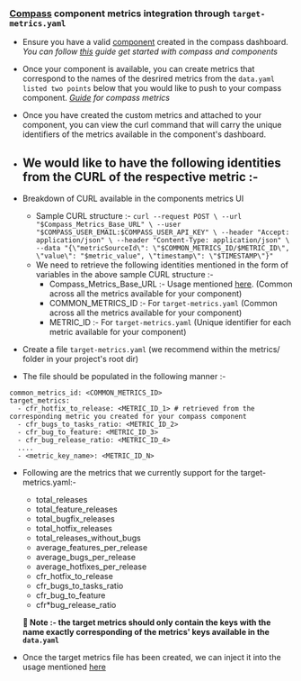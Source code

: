 ### [Compass](https://developer.atlassian.com/cloud/compass/overview/what-is-compass/) component metrics integration through `target-metrics.yaml`

- Ensure you have a valid [component](https://developer.atlassian.com/cloud/compass/components/what-is-a-component/) created in the compass dashboard.
  _You can follow [this](https://developer.atlassian.com/cloud/compass/components/create-view-update-and-delete-components/) guide get started with compass and components_

- Once your component is available, you can create metrics that correspond to the names of the desrired metrics from the `data.yaml` `listed two points` below that you would like to push to your compass component. _[Guide](https://developer.atlassian.com/cloud/compass/components/create-connect-and-view-component-metrics/) for compass metrics_
- Once you have created the custom metrics and attached to your component, you can view the curl command that will carry the unique identifiers of the metrics available in the component's dashboard.
- ## We would like to have the following identities from the CURL of the respective metric :-
- Breakdown of CURL available in the components metrics UI

  - Sample CURL structure :- `curl --request POST \
--url "$Compass_Metrics_Base_URL" \
--user "$COMPASS_USER_EMAIL:$COMPASS_USER_API_KEY" \
--header "Accept: application/json" \
--header "Content-Type: application/json" \
--data "{\"metricSourceId\": \"$COMMON_METRICS_ID/$METRIC_ID\", \"value\": "$metric_value", \"timestamp\": \"$TIMESTAMP\"}" `
  - We need to retrieve the following identities mentioned in the form of variables in the above sample CURL structure
    :-
    - Compass_Metrics_Base_URL :- Usage mentioned [here](https://github.com/wednesday-solutions/automated-delivery-metrics/tree/main/guide/usage). (Common across all the metrics available for your component)
    - COMMON_METRICS_ID :- For `target-metrics.yaml` (Common across all the metrics available for your component)
    - METRIC_ID :- For `target-metrics.yaml` (Unique identifier for each metric available for your component)

- Create a file `target-metrics.yaml` (we recommend within the metrics/ folder in your project's root dir)
- The file should be populated in the following manner :-

```
common_metrics_id: <COMMON_METRICS_ID>
target_metrics:
  - cfr_hotfix_to_release: <METRIC_ID_1> # retrieved from the corresponding metric you created for your compass component
  - cfr_bugs_to_tasks_ratio: <METRIC_ID_2>
  - cfr_bug_to_feature: <METRIC_ID_3>
  - cfr_bug_release_ratio: <METRIC_ID_4>
  ....
  - <metric_key_name>: <METRIC_ID_N>
```

- Following are the metrics that we currently support for the target-metrics.yaml:-

  - total_releases
  - total_feature_releases
  - total_bugfix_releases
  - total_hotfix_releases
  - total_releases_without_bugs
  - average_features_per_release
  - average_bugs_per_release
  - average_hotfixes_per_release
  - cfr_hotfix_to_release
  - cfr_bugs_to_tasks_ratio
  - cfr_bug_to_feature
  - cfr\*bug_release_ratio

  **🛑 Note :- the target metrics should only contain the keys with the name exactly corresponding of the metrics' keys available in the `data.yaml`**

- Once the target metrics file has been created, we can inject it into the usage mentioned [here](https://github.com/wednesday-solutions/automated-delivery-metrics/tree/main/guide/usagee)

